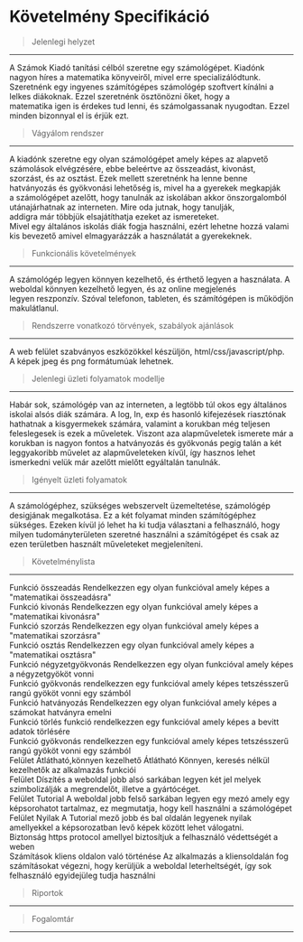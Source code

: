 # Követelmény Specifikáció

>Jelenlegi helyzet
---
A Számok Kiadó tanítási célból szeretne egy számológépet. Kiadónk nagyon híres a matematika könyveiről, mivel erre specializálódtunk. <br>
Szeretnénk egy ingyenes számítógépes számológép szoftvert kínálni a lelkes diákoknak. Ezzel szeretnénk ösztönözni őket, hogy a <br>
matematika igen is érdekes tud lenni, és számolgassanak nyugodtan. Ezzel minden bizonnyal el is érjük ezt. <br>

>Vágyálom rendszer
---
A kiadónk szeretne egy olyan számológépet amely képes az alapvető számolások elvégzésére, ebbe beleértve az összeadást, kivonást, <br>
szorzást, és az osztást. Ezek mellett szeretnénk ha lenne benne hatványozás és gyökvonási lehetőség is, mivel ha a gyerekek megkapják <br>
a számológépet azelőtt, hogy tanulnák az iskolában akkor önszorgalomból utánajárhatnak az interneten. Mire oda jutnak, hogy tanulják, <br>
addigra már többjük elsajátíthatja ezeket az ismereteket. <br>
Mivel egy általános iskolás diák fogja használni, ezért lehetne hozzá valami kis bevezető amivel elmagyarázzák a használatát a gyerekeknek. <br>

>Funkcionális követelmények
---
A számológép legyen könnyen kezelhető, és érthető legyen a használata. A weboldal könnyen kezelhető legyen, és az online megjelenés  <br>
legyen reszponzív. Szóval telefonon, tableten, és számítógépen is működjön makulátlanul. <br>

>Rendszerre vonatkozó törvények, szabályok ajánlások
---
A web felület szabványos eszközökkel készüljön, html/css/javascript/php.<br>
A képek jpeg és png formátumúak lehetnek.<br>

>Jelenlegi üzleti folyamatok modellje
---
Habár sok, számológép van az interneten, a legtöbb túl okos egy általános iskolai alsós diák számára. A log, ln, exp és hasonló kifejezések riasztónak hathatnak a kisgyermekek számára, valamint a korukban még teljesen feleslegesek is ezek a műveletek. Viszont aza alapműveletek ismerete már a korukban is nagyon fontos a hatványozás és gyökvonás pegig talán a két leggyakoribb művelet az alapműveleteken kívűl, így hasznos lehet ismerkedni velük már azelőtt mielőtt egyáltalán tanulnák.
>Igényelt üzleti folyamatok
---
A számológéphez, szükséges webszervelt üzemeltetése,  számológép desigjának megalkotása. Ez a két folyamat minden számítógéphez sükséges. Ezeken kívül jó lehet ha ki tudja választani a felhasználó, hogy milyen tudományterületen szeretné használni a számítógépet és csak az ezen területben használt műveleteket megjeleníteni.

>Követelménylista
---
Funkció összeadás Rendelkezzen egy olyan funkcióval amely képes a "matematikai összeadásra" <br>
Funkció kivonás Rendelkezzen egy olyan funkcióval amely képes a "matematikai kivonásra" <br>
Funkció szorzás Rendelkezzen egy olyan funkcióval amely képes a "matematikai szorzásra" <br>
Funkció osztás Rendelkezzen egy olyan funkcióval amely képes a "matematikai osztásra" <br>
Funkció négyzetgyökvonás Rendelkezzen egy olyan funkcióval amely képes a négyzetgyököt vonni <br>
Funkció gyökvonás rendelkezzen egy funkcióval amely képes tetszésszerű rangú gyököt vonni egy számból <br>
Funkció hatványozás Rendelkezzen egy olyan funkcióval amely képes a számokat hatványra emelni <br>
Funkció törlés funkció rendelkezzen egy funkcióval amely képes a bevitt adatok törlésére <br>
Funkció gyökvonás rendelkezzen egy funkcióval amely képes tetszésszerű rangú gyököt vonni egy számból <br>
Felület Átlátható,könnyen kezelhető Átlátható Könnyen, keresés nélkül kezelhetők az alkalmazás funkciói <br>
Felület Díszítés a weboldal jobb alsó sarkában legyen két jel melyek szimbolizálják a megrendelőt, illetve a gyártócéget. <br>
Felület Tutorial A weboldal jobb felső sarkában legyen egy mezó amely egy képsorohatot tartalmaz, ez megmutatja, hogy kell használni a számológépet <br>
Felület Nyilak A Tutorial mező jobb és bal oldalán legyenek nyilak amellyekkel a képsorozatban levő képek között lehet válogatni. <br>
Biztonság https protocol amellyel biztosítjuk a felhasználó védettségét a weben <br>
Számítások kliens oldalon való történése Az alkalmazás a kliensoldalán fog számításokat végezni, hogy kerüljük a weboldal leterheltségét, így sok felhasználó egyidejüleg tudja használni <br>


>Riportok
---

>Fogalomtár
---